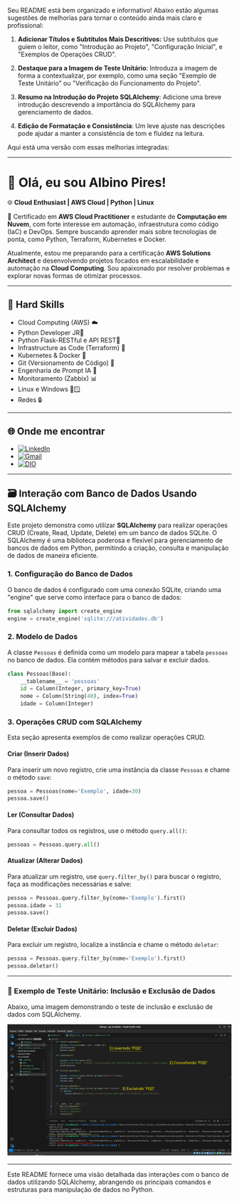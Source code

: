 Seu README está bem organizado e informativo! Abaixo estão algumas sugestões de melhorias para tornar o conteúdo ainda mais claro e profissional:

1. **Adicionar Títulos e Subtítulos Mais Descritivos:** Use subtítulos que guiem o leitor, como "Introdução ao Projeto", "Configuração Inicial", e "Exemplos de Operações CRUD".

2. **Destaque para a Imagem de Teste Unitário**: Introduza a imagem de forma a contextualizar, por exemplo, como uma seção "Exemplo de Teste Unitário" ou "Verificação do Funcionamento do Projeto".

3. **Resumo na Introdução do Projeto SQLAlchemy**: Adicione uma breve introdução descrevendo a importância do SQLAlchemy para gerenciamento de dados.

4. **Edição de Formatação e Consistência**: Um leve ajuste nas descrições pode ajudar a manter a consistência de tom e fluidez na leitura.

Aqui está uma versão com essas melhorias integradas:

---

# 👋 Olá, eu sou Albino Pires!

🌐 **Cloud Enthusiast | AWS Cloud | Python | Linux**

🚀 Certificado em **AWS Cloud Practitioner** e estudante de **Computação em Nuvem**, com forte interesse em automação, infraestrutura como código (IaC) e DevOps. Sempre buscando aprender mais sobre tecnologias de ponta, como Python, Terraform, Kubernetes e Docker.

Atualmente, estou me preparando para a certificação **AWS Solutions Architect** e desenvolvendo projetos focados em escalabilidade e automação na **Cloud Computing**. Sou apaixonado por resolver problemas e explorar novas formas de otimizar processos.

---

## 🚀 Hard Skills

- Cloud Computing (AWS) ☁️
- Python Developer JR🐍
- Python Flask-RESTful e API REST🐍
- Infrastructure as Code (Terraform) 📜
- Kubernetes & Docker 🐳
- Git (Versionamento de Código) 🔧
- Engenharia de Prompt IA 🤖
- Monitoramento (Zabbix) 📊
- Linux e Windows 🐧🪟
- Redes 🔒

---

## 🌐 Onde me encontrar

- [![LinkedIn](https://img.shields.io/badge/LinkedIn-0077B5?style=for-the-badge&logo=linkedin&logoColor=white)](https://www.linkedin.com/in/albino-pires-b188391b3/)
- [![Gmail](https://img.shields.io/badge/Gmail-333333?style=for-the-badge&logo=gmail&logoColor=red)](mailto:albinofp34@gmail.com)
- [![DIO](https://img.shields.io/badge/DIO-30A3DC?style=for-the-badge&logo=data:image/png;base64,iVBORw0KGgoAAAANSUhEUgAAAMgAAADICAMAAACahl6sAAAAKlBMVEUBCQn///8AAADMzMzX19fGxsYxMTHs7OypqanU1NQsLCwzMzNdXV2ampqysrKg2cPMAAAAAXRSTlMAQObYZgAAAP9JREFUeF7t2qEJwiAQRNGZyP9Xzr4W0NBBA8+YkUdm7p+al0FCIiCAQCBBgO+BX8dGZNBjJXyD8UK1y8GAQHBwAAAAAAAAAAAAB8x/wuJ3tnN/C+HYTnZO8LN+SrmU2/klrTG/VqXWQt6SbvmNbclY/TGWaTXc6zxVqXt8lrbGR2xJSfbbVmLVyxrpJlLtc0WW0ayDtvTNeUX2+6iMbUl77DduI/F7lmHMyLdsb+wPZtp45Fxb5l+nMOqMxqSc5PZUl2dG9KM4l9Kmvr67Rs5S8fQwAAAAAElFTkSuQmCC)](https://www.dio.me/users/albinofp34)

---

## 🗃️ Interação com Banco de Dados Usando SQLAlchemy

Este projeto demonstra como utilizar **SQLAlchemy** para realizar operações CRUD (Create, Read, Update, Delete) em um banco de dados SQLite. O SQLAlchemy é uma biblioteca poderosa e flexível para gerenciamento de bancos de dados em Python, permitindo a criação, consulta e manipulação de dados de maneira eficiente.

### 1. Configuração do Banco de Dados

O banco de dados é configurado com uma conexão SQLite, criando uma "engine" que serve como interface para o banco de dados:

```python
from sqlalchemy import create_engine
engine = create_engine('sqlite:///atividades.db')
```

### 2. Modelo de Dados

A classe `Pessoas` é definida como um modelo para mapear a tabela `pessoas` no banco de dados. Ela contém métodos para salvar e excluir dados.

```python
class Pessoas(Base):
    __tablename__ = 'pessoas'
    id = Column(Integer, primary_key=True)
    nome = Column(String(40), index=True)
    idade = Column(Integer)
```

### 3. Operações CRUD com SQLAlchemy

Esta seção apresenta exemplos de como realizar operações CRUD.

#### Criar (Inserir Dados)

Para inserir um novo registro, crie uma instância da classe `Pessoas` e chame o método `save`:

```python
pessoa = Pessoas(nome='Exemplo', idade=30)
pessoa.save()
```

#### Ler (Consultar Dados)

Para consultar todos os registros, use o método `query.all()`:

```python
pessoas = Pessoas.query.all()
```

#### Atualizar (Alterar Dados)

Para atualizar um registro, use `query.filter_by()` para buscar o registro, faça as modificações necessárias e salve:

```python
pessoa = Pessoas.query.filter_by(nome='Exemplo').first()
pessoa.idade = 31
pessoa.save()
```

#### Deletar (Excluir Dados)

Para excluir um registro, localize a instância e chame o método `deletar`:

```python
pessoa = Pessoas.query.filter_by(nome='Exemplo').first()
pessoa.deletar()
```

---

### 📸 Exemplo de Teste Unitário: Inclusão e Exclusão de Dados

Abaixo, uma imagem demonstrando o teste de inclusão e exclusão de dados com SQLAlchemy.

![funcionamento do projeto](./teste_inclusão&exclusão_sqlalchemy.png)

---

Este README fornece uma visão detalhada das interações com o banco de dados utilizando SQLAlchemy, abrangendo os principais comandos e estruturas para manipulação de dados no Python.